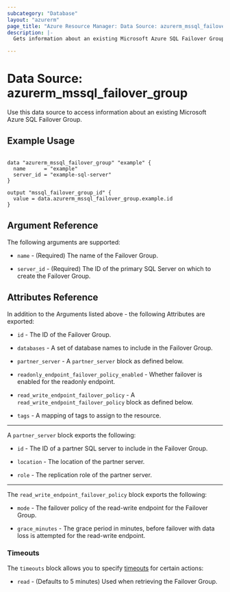 ```yaml
---
subcategory: "Database"
layout: "azurerm"
page_title: "Azure Resource Manager: Data Source: azurerm_mssql_failover_group"
description: |-
  Gets information about an existing Microsoft Azure SQL Failover Group.

---
```


# Data Source: azurerm_mssql_failover_group

Use this data source to access information about an existing Microsoft Azure SQL Failover Group.

## Example Usage

```hcl

data "azurerm_mssql_failover_group" "example" {
  name      = "example"
  server_id = "example-sql-server"
}

output "mssql_failover_group_id" {
  value = data.azurerm_mssql_failover_group.example.id
}
```

## Argument Reference

The following arguments are supported:

* `name` - (Required) The name of the Failover Group.

* `server_id` - (Required) The ID of the primary SQL Server on which to create the Failover Group.

## Attributes Reference

In addition to the Arguments listed above - the following Attributes are exported:

* `id` - The ID of the Failover Group.

* `databases` - A set of database names to include in the Failover Group.

* `partner_server` - A `partner_server` block as defined below.

* `readonly_endpoint_failover_policy_enabled` - Whether failover is enabled for the readonly endpoint.

* `read_write_endpoint_failover_policy` - A `read_write_endpoint_failover_policy` block as defined below.
 
* `tags` - A mapping of tags to assign to the resource.

---

A `partner_server` block exports the following:

* `id` - The ID of a partner SQL server to include in the Failover Group.

* `location` - The location of the partner server.

* `role` - The replication role of the partner server.

---

The `read_write_endpoint_failover_policy` block exports the following:

* `mode` - The failover policy of the read-write endpoint for the Failover Group.

* `grace_minutes` - The grace period in minutes, before failover with data loss is attempted for the read-write endpoint.


### Timeouts

The `timeouts` block allows you to specify [timeouts](https://www.terraform.io/language/resources/syntax#operation-timeouts) for certain actions:

* `read` - (Defaults to 5 minutes) Used when retrieving the Failover Group.
